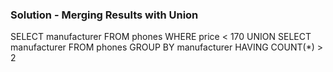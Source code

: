 ### Solution - Merging Results with Union

SELECT manufacturer
FROM phones
WHERE price < 170
UNION
SELECT manufacturer
FROM phones
GROUP BY manufacturer
HAVING COUNT(*) > 2

